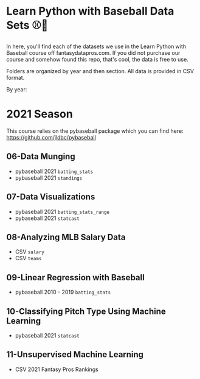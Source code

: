 # Learn Python with Baseball Data Sets ⚾🐍

In here, you'll find each of the datasets we use in the Learn Python with Baseball course off fantasydatapros.com. If you did not purchase our course and somehow found this repo, that's cool, the data is free to use.

Folders are organized by year and then section. All data is provided in CSV format.

By year:

# 2021 Season

This course relies on the pybaseball package which you can find here: https://github.com/jldbc/pybaseball

## 06-Data Munging
* pybaseball 2021 `batting_stats`
* pybaseball 2021 `standings`

## 07-Data Visualizations
* pybaseball 2021 `batting_stats_range`
* pybaseball 2021 `statcast`

## 08-Analyzing MLB Salary Data
* CSV `salary` 
* CSV `teams` 

## 09-Linear Regression with Baseball
* pybaseball 2010 - 2019 `batting_stats`

## 10-Classifying Pitch Type Using Machine Learning
* pybaseball 2021 `statcast`

## 11-Unsupervised Machine Learning
* CSV 2021 Fantasy Pros Rankings
